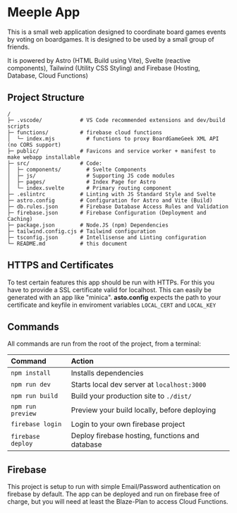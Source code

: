 # Meeple App

This is a small web application designed to coordinate board games events
by voting on boardgames. It is designed to be used by a small group of friends.

It is powered by Astro (HTML Build using Vite), Svelte (reactive components),
Tailwind (Utility CSS Styling) and Firebase (Hosting, Database, Cloud Functions)

## Project Structure

```
/
├─ .vscode/            # VS Code recommended extensions and dev/build scripts
├─ functions/          # firebase cloud functions
│  └─ index.mjs          # functions to proxy BoardGameGeek XML API (no CORS support)
├─ public/             # Favicons and service worker + manifest to make webapp installable
├─ src/                # Code:
│  ├─ components/        # Svelte Components
│  ├─ js/                # Supporting JS code modules
│  ├─ pages/             # Index Page for Astro
│  └─ index.svelte       # Primary routing component
├─ .eslintrc           # Linting with JS Standard Style and Svelte
├─ astro.config        # Configuration for Astro and Vite (Build)
├─ db.rules.json       # Firebase Database Access Rules and Validation
├─ firebase.json       # Firebase Configuration (Deployment and Caching)
├─ package.json        # Node.JS (npm) Dependencies
├─ tailwind.config.cjs # Tailwind configuration
├─ tsconfig.json       # Intellisense and Linting configuration
└─ README.md           # this document
```

## HTTPS and Certificates

To test certain features this app should be run with HTTPs. For this you have to
provide a SSL certificate valid for localhost. This can easily be generated with
an app like "minica". **asto.config** expects the path to your certificate and keyfile
in enviroment variables `LOCAL_CERT` and `LOCAL_KEY`

## Commands

All commands are run from the root of the project, from a terminal:

| Command                | Action                                             |
| :--------------------- | :------------------------------------------------- |
| `npm install`          | Installs dependencies                              |
| `npm run dev`          | Starts local dev server at `localhost:3000`        |
| `npm run build`        | Build your production site to `./dist/`            |
| `npm run preview`      | Preview your build locally, before deploying       |
| `firebase login`       | Login to your own firebase project                 |
| `firebase deploy`      | Deploy firebase hosting, functions and database    |

## Firebase

This project is setup to run with simple Email/Password authentication on firebase
by default. The app can be deployed and run on firebase free of charge, but you
will need at least the Blaze-Plan to access Cloud Functions.
